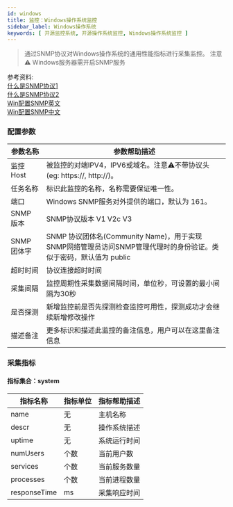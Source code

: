 ```yaml
---
id: windows
title: 监控：Windows操作系统监控
sidebar_label: Windows操作系统
keywords: [ 开源监控系统, 开源操作系统监控, Windows操作系统监控 ]
---
```


> 通过SNMP协议对Windows操作系统的通用性能指标进行采集监控。
> 注意⚠️ Windows服务器需开启SNMP服务

参考资料:      
[什么是SNMP协议1](https://www.cnblogs.com/xdp-gacl/p/3978825.html)   
[什么是SNMP协议2](https://www.auvik.com/franklyit/blog/network-basics-what-is-snmp/)     
[Win配置SNMP英文](https://docs.microsoft.com/en-us/troubleshoot/windows-server/networking/configure-snmp-service)     
[Win配置SNMP中文](https://docs.microsoft.com/zh-cn/troubleshoot/windows-server/networking/configure-snmp-service)

### 配置参数

| 参数名称     | 参数帮助描述                                                                     |
|----------|----------------------------------------------------------------------------|
| 监控Host   | 被监控的对端IPV4，IPV6或域名。注意⚠️不带协议头(eg: https://, http://)。                       |
| 任务名称     | 标识此监控的名称，名称需要保证唯一性。                                                        |
| 端口       | Windows SNMP服务对外提供的端口，默认为 161。                                             |
| SNMP 版本  | SNMP协议版本 V1 V2c V3                                                         |
| SNMP 团体字 | SNMP 协议团体名(Community Name)，用于实现SNMP网络管理员访问SNMP管理代理时的身份验证。类似于密码，默认值为 public |
| 超时时间     | 协议连接超时时间                                                                   |
| 采集间隔     | 监控周期性采集数据间隔时间，单位秒，可设置的最小间隔为30秒                                             |
| 是否探测     | 新增监控前是否先探测检查监控可用性，探测成功才会继续新增修改操作                                           |
| 描述备注     | 更多标识和描述此监控的备注信息，用户可以在这里备注信息                                                |

### 采集指标

#### 指标集合：system

| 指标名称         | 指标单位 | 指标帮助描述 |
|--------------|------|--------|
| name         | 无    | 主机名称   |
| descr        | 无    | 操作系统描述 |
| uptime       | 无    | 系统运行时间 |
| numUsers     | 个数   | 当前用户数  |
| services     | 个数   | 当前服务数量 |
| processes    | 个数   | 当前进程数量 |
| responseTime | ms   | 采集响应时间 |
